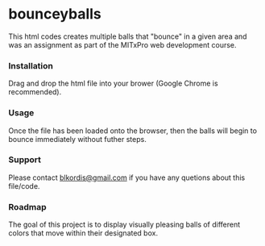 # bounceyballs
This html codes creates multiple balls that "bounce" in a given area and was an assignment as part of the MITxPro web development course.

### Installation
Drag and drop the html file into your brower (Google Chrome is recommended). 

### Usage
Once the file has been loaded onto the browser, then the balls will begin to bounce immediately without futher steps. 

### Support
Please contact blkordis@gmail.com if you have any quetions about this file/code.

### Roadmap
The goal of this project is to display visually pleasing balls of different colors that move within their designated box. 
